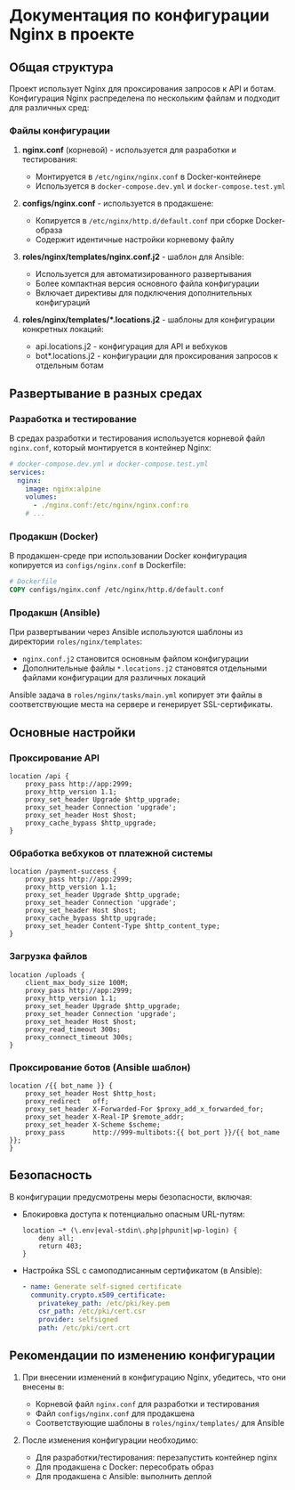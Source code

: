 # Документация по конфигурации Nginx в проекте

## Общая структура

Проект использует Nginx для проксирования запросов к API и ботам. Конфигурация Nginx распределена по нескольким файлам и подходит для различных сред:

### Файлы конфигурации

1. **nginx.conf** (корневой) - используется для разработки и тестирования:
   - Монтируется в `/etc/nginx/nginx.conf` в Docker-контейнере
   - Используется в `docker-compose.dev.yml` и `docker-compose.test.yml`

2. **configs/nginx.conf** - используется в продакшене:
   - Копируется в `/etc/nginx/http.d/default.conf` при сборке Docker-образа
   - Содержит идентичные настройки корневому файлу

3. **roles/nginx/templates/nginx.conf.j2** - шаблон для Ansible:
   - Используется для автоматизированного развертывания
   - Более компактная версия основного файла конфигурации
   - Включает директивы для подключения дополнительных конфигураций

4. **roles/nginx/templates/*.locations.j2** - шаблоны для конфигурации конкретных локаций:
   - api.locations.j2 - конфигурация для API и вебхуков
   - bot*.locations.j2 - конфигурации для проксирования запросов к отдельным ботам

## Развертывание в разных средах

### Разработка и тестирование

В средах разработки и тестирования используется корневой файл `nginx.conf`, который монтируется в контейнер Nginx:

```yaml
# docker-compose.dev.yml и docker-compose.test.yml
services:
  nginx:
    image: nginx:alpine
    volumes:
      - ./nginx.conf:/etc/nginx/nginx.conf:ro
    # ...
```

### Продакшн (Docker)

В продакшен-среде при использовании Docker конфигурация копируется из `configs/nginx.conf` в Dockerfile:

```dockerfile
# Dockerfile
COPY configs/nginx.conf /etc/nginx/http.d/default.conf
```

### Продакшн (Ansible)

При развертывании через Ansible используются шаблоны из директории `roles/nginx/templates`:

- `nginx.conf.j2` становится основным файлом конфигурации
- Дополнительные файлы `*.locations.j2` становятся отдельными файлами конфигурации для различных локаций

Ansible задача в `roles/nginx/tasks/main.yml` копирует эти файлы в соответствующие места на сервере и генерирует SSL-сертификаты.

## Основные настройки

### Проксирование API

```nginx
location /api {
    proxy_pass http://app:2999;
    proxy_http_version 1.1;
    proxy_set_header Upgrade $http_upgrade;
    proxy_set_header Connection 'upgrade';
    proxy_set_header Host $host;
    proxy_cache_bypass $http_upgrade;
}
```

### Обработка вебхуков от платежной системы

```nginx
location /payment-success {
    proxy_pass http://app:2999;
    proxy_http_version 1.1;
    proxy_set_header Upgrade $http_upgrade;
    proxy_set_header Connection 'upgrade';
    proxy_set_header Host $host;
    proxy_cache_bypass $http_upgrade;
    proxy_set_header Content-Type $http_content_type;
}
```

### Загрузка файлов

```nginx
location /uploads {
    client_max_body_size 100M;
    proxy_pass http://app:2999;
    proxy_http_version 1.1;
    proxy_set_header Upgrade $http_upgrade;
    proxy_set_header Connection 'upgrade';
    proxy_set_header Host $host;
    proxy_read_timeout 300s;
    proxy_connect_timeout 300s;
}
```

### Проксирование ботов (Ansible шаблон)

```nginx
location /{{ bot_name }} {
    proxy_set_header Host $http_host;
    proxy_redirect   off;
    proxy_set_header X-Forwarded-For $proxy_add_x_forwarded_for;
    proxy_set_header X-Real-IP $remote_addr;
    proxy_set_header X-Scheme $scheme;
    proxy_pass       http://999-multibots:{{ bot_port }}/{{ bot_name }};
}
```

## Безопасность

В конфигурации предусмотрены меры безопасности, включая:

- Блокировка доступа к потенциально опасным URL-путям:
  ```nginx
  location ~* (\.env|eval-stdin\.php|phpunit|wp-login) {
      deny all;
      return 403;
  }
  ```

- Настройка SSL с самоподписанным сертификатом (в Ansible):
  ```yaml
  - name: Generate self-signed certificate
    community.crypto.x509_certificate:
      privatekey_path: /etc/pki/key.pem
      csr_path: /etc/pki/cert.csr
      provider: selfsigned
      path: /etc/pki/cert.crt
  ```

## Рекомендации по изменению конфигурации

1. При внесении изменений в конфигурацию Nginx, убедитесь, что они внесены в:
   - Корневой файл `nginx.conf` для разработки и тестирования
   - Файл `configs/nginx.conf` для продакшена
   - Соответствующие шаблоны в `roles/nginx/templates/` для Ansible

2. После изменения конфигурации необходимо:
   - Для разработки/тестирования: перезапустить контейнер nginx
   - Для продакшена с Docker: пересобрать образ
   - Для продакшена с Ansible: выполнить деплой 